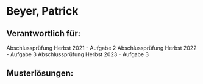 # Beyer, Patrick

## Verantwortlich für:

Abschlussprüfung Herbst 2021 - Aufgabe 2
Abschlussprüfung Herbst 2022 - Aufgabe 3
Abschlussprüfung Herbst 2023 - Aufgabe 3

## Musterlösungen: